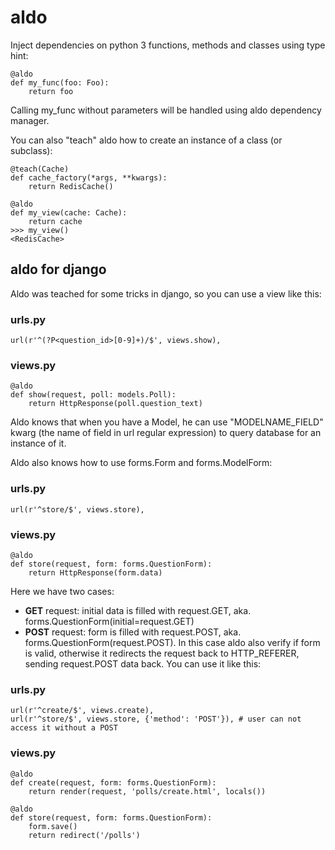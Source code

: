 # aldo
Inject dependencies on python 3 functions, methods and classes using type hint:

    @aldo
    def my_func(foo: Foo):
        return foo
    
Calling my_func without parameters will be handled using aldo dependency manager.

You can also "teach" aldo how to create an instance of a class (or subclass):

    @teach(Cache)
    def cache_factory(*args, **kwargs):
        return RedisCache()
        
    @aldo
    def my_view(cache: Cache):
        return cache
    >>> my_view()
    <RedisCache>

## aldo for django
Aldo was teached for some tricks in django, so you can use a view like this:

### urls.py
    url(r'^(?P<question_id>[0-9]+)/$', views.show),
    
### views.py
    @aldo
    def show(request, poll: models.Poll):
        return HttpResponse(poll.question_text)
        
Aldo knows that when you have a Model, he can use "MODELNAME_FIELD" kwarg (the name of field in url regular expression) to query database for an instance of it.

Aldo also knows how to use forms.Form and forms.ModelForm:

### urls.py
    url(r'^store/$', views.store),
    
### views.py
    @aldo
    def store(request, form: forms.QuestionForm):
        return HttpResponse(form.data)

Here we have two cases:

* **GET** request: initial data is filled with request.GET, aka. forms.QuestionForm(initial=request.GET)
* **POST** request: form is filled with request.POST, aka. forms.QuestionForm(request.POST). In this case aldo also verify if form is valid, otherwise it redirects the request back to HTTP_REFERER, sending request.POST data back. You can use it like this:

### urls.py
    url(r'^create/$', views.create),
    url(r'^store/$', views.store, {'method': 'POST'}), # user can not access it without a POST
    
### views.py
    @aldo
    def create(request, form: forms.QuestionForm):
        return render(request, 'polls/create.html', locals())
    
    @aldo
    def store(request, form: forms.QuestionForm):
        form.save()
        return redirect('/polls')
